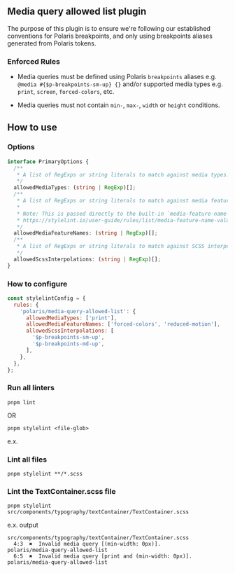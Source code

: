 ## Media query allowed list plugin

The purpose of this plugin is to ensure we're following our established conventions for Polaris breakpoints, and only using breakpoints aliases generated from Polaris tokens.

### Enforced Rules

- Media queries must be defined using Polaris `breakpoints` aliases e.g. `@media #{$p-breakpoints-sm-up} {}`
  and/or supported media types e.g. `print`, `screen`, `forced-colors`, etc.

- Media queries must not contain `min-`, `max-`, `width` or `height` conditions.

## How to use

### Options

```ts
interface PrimaryOptions {
  /**
   * A list of RegExps or string literals to match against media types.
   */
  allowedMediaTypes: (string | RegExp)[];
  /**
   * A list of RegExps or string literals to match against media feature names.
   *
   * Note: This is passed directly to the built-in `media-feature-name-allowed-list` rule.
   * https://stylelint.io/user-guide/rules/list/media-feature-name-value-allowed-list
   */
  allowedMediaFeatureNames: (string | RegExp)[];
  /**
   * A list of RegExps or string literals to match against SCSS interpolation expressions in media queries.
   */
  allowedScssInterpolations: (string | RegExp)[];
}
```

### How to configure

```js
const stylelintConfig = {
  rules: {
    'polaris/media-query-allowed-list': {
      allowedMediaTypes: ['print'],
      allowedMediaFeatureNames: ['forced-colors', 'reduced-motion'],
      allowedScssInterpolations: [
        '$p-breakpoints-sm-up',
        '$p-breakpoints-md-up',
      ],
    },
  },
};
```

### Run all linters

```
pnpm lint
```

OR

```
pnpm stylelint <file-glob>
```

e.x.

### Lint all files

```
pnpm stylelint **/*.scss
```

### Lint the TextContainer.scss file

```
pnpm stylelint src/components/typography/textContainer/TextContainer.scss
```

e.x. output

```
src/components/typography/textContainer/TextContainer.scss
  4:3  ✖  Invalid media query [(min-width: 0px)].              polaris/media-query-allowed-list
  6:5  ✖  Invalid media query [print and (min-width: 0px)].    polaris/media-query-allowed-list
```
